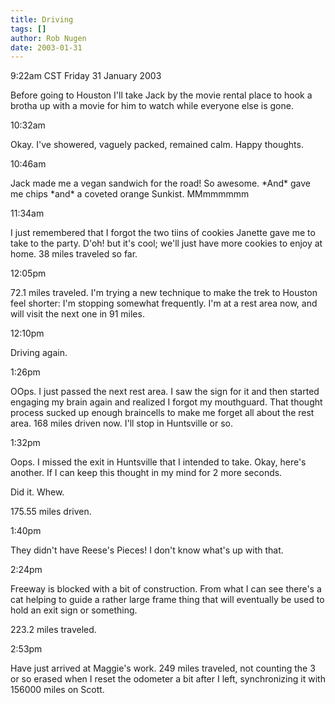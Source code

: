 ```yaml
---
title: Driving
tags: []
author: Rob Nugen
date: 2003-01-31
---
```


<p class=date>9:22am CST Friday 31 January 2003</p>

<p>Before going to Houston I'll take Jack by the movie rental place to
hook a brotha up with a movie for him to watch while everyone else is
gone.</p>

<p class=date>10:32am</p>

<p>Okay.  I've showered, vaguely packed, remained calm.  Happy thoughts.</p>

<p class=date>10:46am</p>

<p>Jack made me a vegan sandwich for the road!  So awesome.  *And*
gave me chips *and* a coveted orange Sunkist.  MMmmmmmm</p>

<p class=date>11:34am</p>

<p>I just remembered that I forgot the two tiins of cookies Janette
gave me to take to the party.  D'oh!  but it's cool; we'll just have
more cookies to enjoy at home.  38 miles traveled so far.</p>

<p class=date>12:05pm</p>

<p>72.1 miles traveled.  I'm trying a new technique to make the trek
to Houston feel shorter: I'm stopping somewhat frequently.  I'm at a
rest area now, and will visit the next one in 91 miles.</p>

<p class=date>12:10pm</p>

<p>Driving again.</p>

<p class=date>1:26pm</p>

<p>OOps.  I just passed the next rest area.  I saw the sign for it and
then started engaging my brain again and realized I forgot my
mouthguard.  That thought process sucked up enough braincells to make
me forget all about the rest area.  168 miles driven now.  I'll stop
in Huntsville or so.</p>

<p class=date>1:32pm</p>

<p>Oops.  I missed the exit in Huntsville that I intended to take.
Okay, here's another.  If I can keep this thought in my mind for 2
more seconds.</p>

<p>Did it.  Whew.</p>

<p>175.55 miles driven.</p>

<p class=date>1:40pm</p>

<p>They didn't have Reese's Pieces!  I don't know what's up with
that.</p>

<p class=date>2:24pm</p>

<p>Freeway is blocked with a bit of construction.  From what I can see
there's a cat helping to guide a rather large frame thing that will
eventually be used to hold an exit sign or something.</p>

<p>223.2 miles traveled.</p>

<p class=date>2:53pm</p>

<p>Have just arrived at Maggie's work.  249 miles traveled, not
counting the 3 or so erased when I reset the odometer a bit after I
left, synchronizing it with 156000 miles on Scott.</p>
